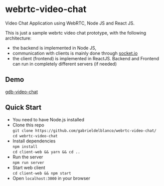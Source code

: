 # webrtc-video-chat
Video Chat Application using WebRTC, Node JS and React JS.  

This is just a sample webrtc video chat prototype, with the following architecture:

* the backend is implemented in Node JS, 
* communication with clients is mainly done through [socket.io](https://github.com/socketio/socket.io) 
* the client (frontend) is implemented in ReactJS. Backend and Frontend can run in completely different servers (if needed)

## Demo
[gdb-video-chat](https://gdb-video-chat.herokuapp.com/)

## Quick Start
* You need to have Node.js installed
* Clone this repo <br />
`git clone https://github.com/gabrieldelblanco/webrtc-video-chat/`<br />
`cd webrtc-video-chat`
* Install dependencies <br />
`npm install`<br />
`cd client-web && yarn && cd ..`
* Run the server <br />
`npm run server`
* Start web client <br />
`cd client-web && npm start`
* Open `localhost:3000` in your browser

